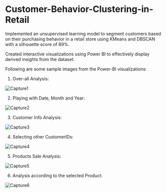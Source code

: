 # Customer-Behavior-Clustering-in-Retail

Implemented an unsupervised learning model to segment customers based on their purchasing behavior in a retail store using KMeans and DBSCAN with a silhouette score of 89%.

Created interactive visualizations using Power BI to effectively display derived insights from the dataset.

Following are some sample images from the Power-BI visualizations:

1. Over-all Analysis:

![Capture1](https://github.com/Neeraj6197/Customer-Behavior-Clustering-in-Retail/assets/107633529/cfae2dfe-de54-40b9-b6eb-c86f2d31f73d)

2. Playing with Date, Month and Year:

![Capture2](https://github.com/Neeraj6197/Customer-Behavior-Clustering-in-Retail/assets/107633529/9b750de5-5822-4636-a246-0b4bdf0539be)

3. Customer Info Analysis:

![Capture3](https://github.com/Neeraj6197/Customer-Behavior-Clustering-in-Retail/assets/107633529/da76969f-e7cc-471a-8375-1bba8a21def8)

4. Selecting other CustomerIDs:

![Capture4](https://github.com/Neeraj6197/Customer-Behavior-Clustering-in-Retail/assets/107633529/967a4838-b539-4993-80ed-ebccc9fd99b0)

5. Products Sale Analysis:

![Capture5](https://github.com/Neeraj6197/Customer-Behavior-Clustering-in-Retail/assets/107633529/eeb842c4-5c38-4525-8793-ca7875116788)

6. Analysis according to the selected Product:

![Capture6](https://github.com/Neeraj6197/Customer-Behavior-Clustering-in-Retail/assets/107633529/b2fb9238-fc30-425a-a1ff-a359b6b6d07e)

